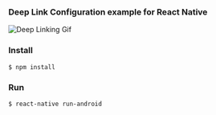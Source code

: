 ### Deep Link Configuration example for React Native

![Deep Linking Gif](https://media.giphy.com/media/3o7bu217KAFObNs78A/giphy.gif)

### Install
```
$ npm install
```
### Run
```
$ react-native run-android
```
